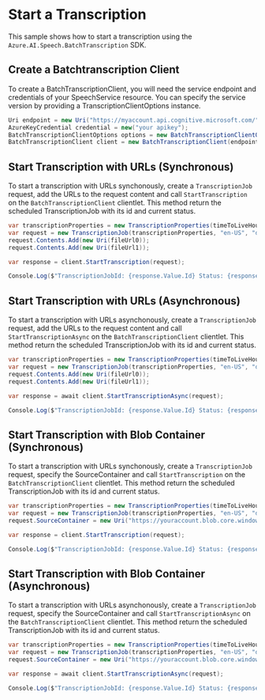 # Start a Transcription

This sample shows how to start a transcription using the `Azure.AI.Speech.BatchTranscription` SDK.

## Create a Batchtranscription Client

To create a BatchTranscriptionClient, you will need the service endpoint and credentials of your SpeechService resource. You can specify the service version by providing a TranscriptionClientOptions instance.

```C# Snippet:CreateTranscriptionClientForSpecificApiVersion
Uri endpoint = new Uri("https://myaccount.api.cognitive.microsoft.com/");
AzureKeyCredential credential = new("your apikey");
BatchTranscriptionClientOptions options = new BatchTranscriptionClientOptions(BatchTranscriptionClientOptions.ServiceVersion.V2024_11_15);
BatchTranscriptionClient client = new BatchTranscriptionClient(endpoint, credential, options);
```

## Start Transcription with URLs (Synchronous)

To start a transcription with URLs synchonously, create a `TranscriptionJob` request, add the URLs to the request content and call `StartTranscription` on the `BatchTranscriptionClient` clientlet. This method return the scheduled TranscriptionJob with its id and current status.

```C# Snippet:StartTranscriptionWithUrls
var transcriptionProperties = new TranscriptionProperties(timeToLiveHours: 48);
var request = new TranscriptionJob(transcriptionProperties, "en-US", "displayName")
request.Contents.Add(new Uri(fileUrl0));
request.Contents.Add(new Uri(fileUrl1));

var response = client.StartTranscription(request);

Console.Log($"TranscriptionJobId: {response.Value.Id} Status: {response.Value.Status}")
```

## Start Transcription with URLs (Asynchronous)

To start a transcription with URLs asynchonously, create a `TranscriptionJob` request, add the URLs to the request content and call `StartTranscriptionAsync` on the `BatchTranscriptionClient` clientlet. This method return the scheduled TranscriptionJob with its id and current status.

```C# Snippet:StartTranscriptionWithUrlsAsync
var transcriptionProperties = new TranscriptionProperties(timeToLiveHours: 48);
var request = new TranscriptionJob(transcriptionProperties, "en-US", "displayName")
request.Contents.Add(new Uri(fileUrl0));
request.Contents.Add(new Uri(fileUrl1));

var response = await client.StartTranscriptionAsync(request);

Console.Log($"TranscriptionJobId: {response.Value.Id} Status: {response.Value.Status}")
```

## Start Transcription with Blob Container (Synchronous)

To start a transcription with URLs synchonously, create a `TranscriptionJob` request, specify the SourceContainer and call `StartTranscription` on the `BatchTranscriptionClient` clientlet. This method return the scheduled TranscriptionJob with its id and current status.

```C# Snippet:StartTranscriptionWithBlob
var transcriptionProperties = new TranscriptionProperties(timeToLiveHours: 48);
var request = new TranscriptionJob(transcriptionProperties, "en-US", "displayName")
request.SourceContainer = new Uri("https://youraccount.blob.core.windows.net");

var response = client.StartTranscription(request);

Console.Log($"TranscriptionJobId: {response.Value.Id} Status: {response.Value.Status}")
```

## Start Transcription with Blob Container (Asynchronous)

To start a transcription with URLs asynchonously, create a `TranscriptionJob` request, specify the SourceContainer and call `StartTranscriptionAsync` on the `BatchTranscriptionClient` clientlet. This method return the scheduled TranscriptionJob with its id and current status.

```C# Snippet:StartTranscriptionWithBlobAsync
var transcriptionProperties = new TranscriptionProperties(timeToLiveHours: 48);
var request = new TranscriptionJob(transcriptionProperties, "en-US", "displayName")
request.SourceContainer = new Uri("https://youraccount.blob.core.windows.net");

var response = await client.StartTranscriptionAsync(request);

Console.Log($"TranscriptionJobId: {response.Value.Id} Status: {response.Value.Status}")
```